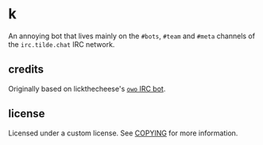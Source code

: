 # k

An annoying bot that lives mainly on the `#bots`, `#team` and `#meta`
channels of the `irc.tilde.chat` IRC network.

## credits

Originally based on lickthecheese's
[`owo` IRC bot](https://github.com/lickthecheese/oirc-bot).

## license

Licensed under a custom license. See [COPYING](COPYING) for more
information.
